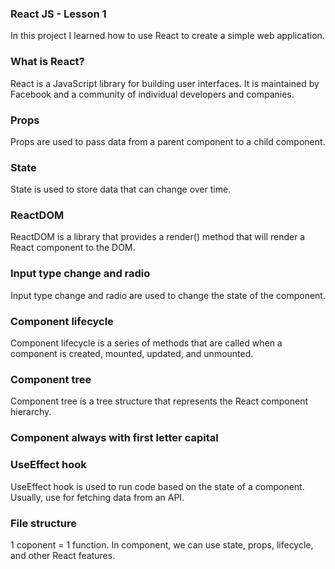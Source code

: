 ### React JS - Lesson 1
In this project I learned how to use React to create a simple web application.

### What is React?
React is a JavaScript library for building user interfaces. It is maintained by Facebook and a community of individual developers and companies.

### Props
Props are used to pass data from a parent component to a child component.

### State
State is used to store data that can change over time.

### ReactDOM
ReactDOM is a library that provides a render() method that will render a React component to the DOM.

### Input type change and radio
Input type change and radio are used to change the state of the component.

### Component lifecycle 
Component lifecycle is a series of methods that are called when a component is created, mounted, updated, and unmounted.

### Component tree
Component tree is a tree structure that represents the React component hierarchy.

### Component always with first letter capital

### UseEffect hook 
UseEffect hook is used to run code based on the state of a component.
Usually, use for fetching data from an API.

### File structure
1 coponent = 1 function.
In component, we can use state, props, lifecycle, and other React features.